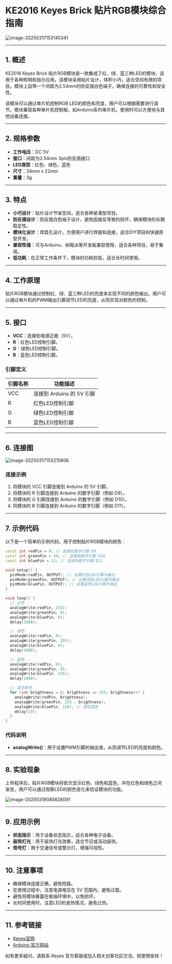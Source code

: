 # KE2016 Keyes Brick 贴片RGB模块综合指南

![image-20250317153145341](media/image-20250317153145341.png)

---

## 1. 概述
KE2016 Keyes Brick 贴片RGB模块是一款集成了红、绿、蓝三种LED的模块，适用于各种照明和指示应用。该模块采用贴片设计，体积小巧，适合空间有限的项目。模块上自带一个间距为2.54mm的防反插白色端子，确保连接的可靠性和安全性。

该模块可以通过单片机控制RGB LED的颜色和亮度，用户可以根据需要进行调节。模块兼容各种单片机控制板，如Arduino系列单片机，使用时可以方便地与其他设备连接。

---

## 2. 规格参数
- **工作电压**：DC 5V  
- **接口**：间距为2.54mm 3pin防反插接口  
- **LED类型**：红色、绿色、蓝色  
- **尺寸**：34mm x 22mm 
- **重量**：3g  

---

## 3. 特点
- **小巧设计**：贴片设计节省空间，适合各种紧凑型项目。
- **防反插设计**：防反插白色端子设计，避免因接反导致的损坏，确保模块的长期稳定性。
- **模块化设计**：焊盘孔设计，方便用户进行焊接和连接，适合DIY项目和快速原型开发。
- **兼容性强**：可与Arduino、树莓派等开发板兼容使用，适合各种项目，易于集成。
- **低功耗**：在正常工作条件下，模块的功耗较低，适合长时间使用。

---

## 4. 工作原理
贴片RGB模块通过控制红、绿、蓝三种LED的亮度来实现不同的颜色输出。用户可以通过单片机的PWM输出引脚调节LED的亮度，从而实现对颜色的控制。

---

## 5. 接口
- **VCC**：连接到电源正极（5V）。
- **R**：红色LED控制引脚。
- **G**：绿色LED控制引脚。
- **B**：蓝色LED控制引脚。

### 引脚定义
| 引脚名称 | 功能描述                     |
|----------|------------------------------|
| VCC      | 连接到 Arduino 的 5V 引脚   |
| R        | 红色LED控制引脚             |
| G        | 绿色LED控制引脚             |
| B        | 蓝色LED控制引脚             |

---

## 6. 连接图
![image-20250317153215806](media/image-20250317153215806.png)

### 连接示例
1. 将模块的 VCC 引脚连接到 Arduino 的 5V 引脚。
3. 将模块的 R 引脚连接到 Arduino 的数字引脚（例如 D9）。
4. 将模块的 G 引脚连接到 Arduino 的数字引脚（例如 D10）。
5. 将模块的 B 引脚连接到 Arduino 的数字引脚（例如 D11）。

---

## 7. 示例代码
以下是一个简单的示例代码，用于控制贴片RGB模块的颜色：
```cpp
const int redPin = 9; // 连接到数字引脚 D9
const int greenPin = 10; // 连接到数字引脚 D10
const int bluePin = 11; // 连接到数字引脚 D11

void setup() {
  pinMode(redPin, OUTPUT); // 设置红色LED引脚为输出
  pinMode(greenPin, OUTPUT); // 设置绿色LED引脚为输出
  pinMode(bluePin, OUTPUT); // 设置蓝色LED引脚为输出
}

void loop() {
  // 红色
  analogWrite(redPin, 255);
  analogWrite(greenPin, 0);
  analogWrite(bluePin, 0);
  delay(1000);

  // 绿色
  analogWrite(redPin, 0);
  analogWrite(greenPin, 255);
  analogWrite(bluePin, 0);
  delay(1000);

  // 蓝色
  analogWrite(redPin, 0);
  analogWrite(greenPin, 0);
  analogWrite(bluePin, 255);
  delay(1000);

  // 混合颜色
  for (int brightness = 0; brightness <= 255; brightness++) {
    analogWrite(redPin, brightness);
    analogWrite(greenPin, 255 - brightness);
    analogWrite(bluePin, 128); // 固定蓝色
    delay(10);
  }
}
```

### 代码说明
- **analogWrite()**：用于设置PWM引脚的输出值，从而调节LED的亮度和颜色。

---

## 8. 实验现象
上传程序后，贴片RGB模块将依次显示红色、绿色和蓝色，并在红色和绿色之间渐变，用户可以通过观察LED的颜色变化来验证模块的功能。

![image-20250319085828091](media/image-20250319085828091.png)

---

## 9. 应用示例
- **状态指示**：用于设备状态指示，适合各种电子设备。
- **装饰灯光**：用于装饰灯光效果，适合节日或活动装饰。
- **信号灯**：用于交通信号或警示灯，增强可视性。

---

## 10. 注意事项
- 确保模块连接正确，避免短路。
- 在使用过程中，注意电源电压在 5V 范围内，避免过载。
- 避免将模块暴露在极端环境中，以免损坏。
- 长时间使用时，注意LED的发热情况，避免过热。

---

## 11. 参考链接
- [Keyes官网](http://www.keyes-robot.com/)
- [Arduino 官方网站](https://www.arduino.cc)  

如有更多疑问，请联系 Keyes 官方客服或加入相关创客社区交流。祝使用愉快！